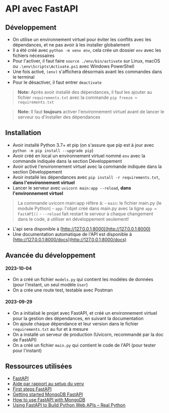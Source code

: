 # API avec FastAPI

## Développement

- On utilise un environnement virtuel pour éviter les conflits avec les dépendances, et ne pas avoir à les installer globalement
- Il a été créé avec `python -m venv env`, cela crée un dossier `env` avec les fichiers nécessaires
- Pour l'activer, il faut faire `source ./env/bin/activate` sur Linux, macOS ou `.\env\Scripts\Activate.ps1` avec Windows PowerShell
- Une fois activé, `(env)` s'affichera désormais avant les commandes dans le terminal
- Pour le désactiver, il faut entrer `deactivate`

> **Note:** Après avoir installé des dépendances, il faut les ajouter au fichier `requirements.txt` avec la commande `pip freeze > requirements.txt`

> **Note:** Il faut **toujours** activer l'environnement virtuel avant de lancer le serveur ou d'installer des dépendances

## Installation

- Avoir installé Python 3.7+ et pip (on s'assure que pip est à jour avec `python -m pip install --upgrade pip`)
- Avoir créé en local un environnement virtuel nommé `env` avec la commande indiquée dans la section Développement
- Avoir activé l'environnement virtuel avec la commande indiquée dans la section Développement
- Avoir installé les dépendances avec `pip install -r requirements.txt`, **dans l'environnement virtuel**
- Lancer le serveur avec `uvicorn main:app --reload`, **dans l'environnement virtuel**

> La commande uvicorn main:app réfère à: - `main`: le fichier main.py (le module Python) - `app`: l'objet créé dans main.py avec la ligne `app = FastAPI()` - `--reload` fait restart le serveur à chaque changement dans le code, à utiliser en développement seulement!

- L'api sera disponible à [http://127.0.0.1:8000](http://127.0.0.1:8000)
- Une documentation automatique de l'API est disponible à [http://127.0.0.1:8000/docs](http://127.0.0.1:8000/docs)

## Avancée du développement

#### 2023-10-04

- On a créé un fichier `models.py` qui contient les modèles de données (pour l'instant, un seul modèle `User`)
- On a crée une route test, testable avec Postman

#### 2023-09-29

- On a initialisé le projet avec FastAPI, et créé un environnement virtuel pour la gestion des dépendances, en suivant la documentation
- On ajoute chaque dépendance et leur version dans le fichier `requirements.txt` au fur et à mesure
- On a installé un serveur de production (Uvicorn, recommandé par la doc de FastAPI)
- On a créé un fichier `main.py` qui contient le code de l'API (pour tester pour l'instant)

## Ressources utilisées

- [FastAPI](https://fastapi.tiangolo.com/#requirements)
- [Aide par rapport au setup du venv](https://fastapi.tiangolo.com/contributing/#virtual-environment-with-venv)
- [First steps FastAPI](https://fastapi.tiangolo.com/tutorial/first-steps/)
- [Getting started MongoDB FastAPI](https://www.mongodb.com/developer/languages/python/python-quickstart-fastapi/)
- [How to use FastAPI with MongoDB](https://plainenglish.io/blog/how-to-use-fastapi-with-mongodb-75b43c8e541d)
- [Using FastAPI to Build Python Web APIs – Real Python](https://realpython.com/fastapi-python-web-apis/)
